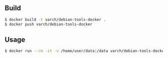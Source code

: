 ## Build

```bash
$ docker build -t varch/debian-tools-docker .
$ docker push varch/debian-tools-docker

```

## Usage

```bash
$ docker run --rm -it -v /home/user/data:/data varch/debian-tools-docker
```
